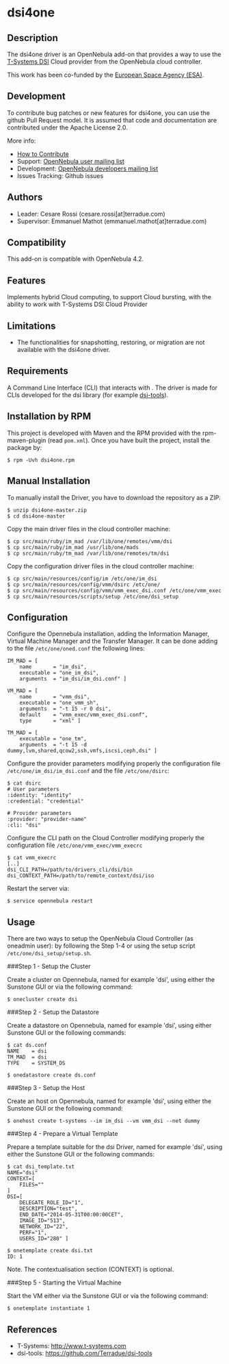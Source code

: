 # dsi4one

## Description

The dsi4one driver is an OpenNebula add-on that provides a way to use the [T-Systems DSI](<http://www.t-systems.com/solutions/dynamic-services-for-infrastructure-computing-power-at-the-push-of-a-button/998132>) Cloud provider from the OpenNebula cloud controller. 

This work has been co-funded by the [European Space Agency (ESA)](<http://www.esa.int/ESA>). 

## Development

To contribute bug patches or new features for dsi4one, you can use the github Pull Request model. It is assumed that code and documentation are contributed under the Apache License 2.0. 

More info:
* [How to Contribute](http://opennebula.org/software:add-ons#how_to_contribute_to_an_existing_add-on)
* Support: [OpenNebula user mailing list](http://opennebula.org/community:mailinglists)
* Development: [OpenNebula developers mailing list](http://opennebula.org/community:mailinglists)
* Issues Tracking: Github issues

## Authors

* Leader: Cesare Rossi (cesare.rossi[at]terradue.com)
* Supervisor: Emmanuel Mathot (emmanuel.mathot[at]terradue.com)

## Compatibility

This add-on is compatible with OpenNebula 4.2.

## Features

Implements hybrid Cloud computing, to support Cloud bursting, with the ability to work with T-Systems DSI Cloud Provider

## Limitations

* The functionalities for snapshotting, restoring, or migration are not available with the dsi4one driver.

## Requirements

A Command Line Interface (CLI) that interacts with . The driver is made for CLIs developed for the dsi library (for example [dsi-tools](<https://github.com/Terradue/dsi-tools>)).

## Installation by RPM

This project is developed with Maven and the RPM provided with the rpm-maven-plugin (read `pom.xml`). Once you have built the project, install the package by:

    $ rpm -Uvh dsi4one.rpm
    
## Manual Installation

To manually install the Driver, you have to download the repository as a ZIP:

    $ unzip dsi4one-master.zip
    $ cd dsi4one-master
    
Copy the main driver files in the cloud controller machine:

    $ cp src/main/ruby/im_mad /var/lib/one/remotes/vmm/dsi
    $ cp src/main/ruby/im_mad /usr/lib/one/mads
    $ cp src/main/ruby/tm_mad /var/lib/one/remotes/tm/dsi

Copy the configuration driver files in the cloud controller machine:

    $ cp src/main/resources/config/im /etc/one/im_dsi
    $ cp src/main/resources/config/vmm/dsirc /etc/one/
    $ cp src/main/resources/config/vmm/vmm_exec_dsi.conf /etc/one/vmm_exec
    $ cp src/main/resources/scripts/setup /etc/one/dsi_setup

## Configuration

Configure the Opennebula installation, adding the Information Manager, Virtual Machine Manager and the Transfer Manager. It can be done adding to the file `/etc/one/oned.conf` the following lines:

    IM_MAD = [
        name       = "im_dsi",
        executable = "one_im_dsi",
        arguments  = "im_dsi/im_dsi.conf" ]

    VM_MAD = [
        name       = "vmm_dsi",
        executable = "one_vmm_sh",
        arguments  = "-t 15 -r 0 dsi",
        default    = "vmm_exec/vmm_exec_dsi.conf",
        type       = "xml" ]
        
    TM_MAD = [
        executable = "one_tm",
        arguments  = "-t 15 -d dummy,lvm,shared,qcow2,ssh,vmfs,iscsi,ceph,dsi" ]
        
Configure the provider parameters modifying properly the configuration file `/etc/one/im_dsi/im_dsi.conf` and the file `/etc/one/dsirc`:

    $ cat dsirc
    # User parameters
    :identity: "identity"
    :credential: "credential"

    # Provider parameters
    :provider: "provider-name"
    :cli: "dsi" 
    
Configure the CLI path on the Cloud Controller modifying properly the configuration file `/etc/one/vmm_exec/vmm_execrc`

    $ cat vmm_execrc
    [..]
    dsi_CLI_PATH=/path/to/drivers_cli/dsi/bin
    dsi_CONTEXT_PATH=/path/to/remote_context/dsi/iso
        
Restart the server via:

    $ service opennebula restart 

## Usage

There are two ways to setup the OpenNebula Cloud Controller (as oneadmin user): by following the Step 1-4 or using the setup script `/etc/one/dsi_setup/setup.sh`. 

###Step 1 - Setup the Cluster

Create a cluster on Opennebula, named for example 'dsi', using either the Sunstone GUI or via the following command:

    $ onecluster create dsi

###Step 2 - Setup the Datastore

Create a datastore on Opennebula, named for example 'dsi', using either Sunstone GUI or the following commands:

    $ cat ds.conf
    NAME    = dsi
    TM_MAD  = dsi
    TYPE    = SYSTEM_DS

    $ onedatastore create ds.conf


###Step 3 - Setup the Host

Create an host on Opennebula, named for example 'dsi', using either the Sunstone GUI or the following command:

    $ onehost create t-systems --im im_dsi --vm vmm_dsi --net dummy


###Step 4 - Prepare a Virtual Template

Prepare a template suitable for the dsi Driver, named for example 'dsi', using either the Sunstone GUI or the following commands:

    $ cat dsi_template.txt
    NAME="dsi"
    CONTEXT=[
        FILES=""
    ]
    DSI=[
        DELEGATE_ROLE_ID="1",
        DESCRIPTION="test",
        END_DATE="2014-05-31T00:00:00CET",
        IMAGE_ID="513",
        NETWORK_ID="22",
        PERF="1",
        USERS_ID="280" ]
        
    $ onetemplate create dsi.txt
    ID: 1

Note. The contextualisation section (CONTEXT) is optional. 

###Step 5 - Starting the Virtual Machine

Start the VM either via the Sunstone GUI or via the following command:

    $ onetemplate instantiate 1

## References

* T-Systems: http://www.t-systems.com
* dsi-tools: https://github.com/Terradue/dsi-tools
